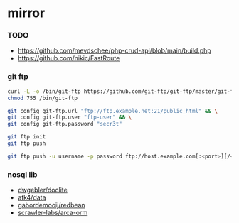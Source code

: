 # mirror


### TODO

- https://github.com/mevdschee/php-crud-api/blob/main/build.php
- https://github.com/nikic/FastRoute


### git ftp
```sh
curl -L -o /bin/git-ftp https://github.com/git-ftp/git-ftp/master/git-ftp 
chmod 755 /bin/git-ftp

git config git-ftp.url "ftp://ftp.example.net:21/public_html" && \
git config git-ftp.user "ftp-user" && \
git config git-ftp.password "secr3t"

git ftp init
git ftp push

git ftp push -u username -p password ftp://host.example.com[:<port>][/<remote path>]
```

### nosql lib

- [dwgebler/doclite](https://github.com/dwgebler/doclite)
- [atk4/data](https://github.com/atk4/data)
- [gabordemooij/redbean](https://github.com/gabordemooij/redbean)
- [scrawler-labs/arca-orm](https://github.com/scrawler-labs/arca-orm)
